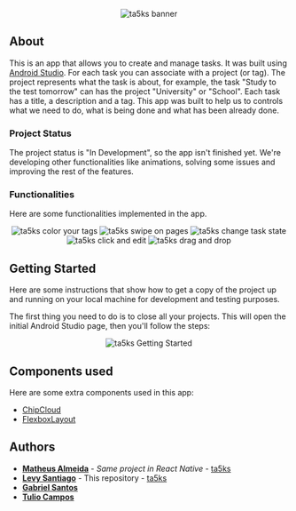 <p align="center">
  <img src="https://i.imgur.com/SX4iHc2.png" alt="ta5ks banner">
</p>

## About

This is an app that allows you to create and manage tasks. It was built using 
[Android Studio](https://developer.android.com/studio/). 
For each task you can associate with a project (or tag). The project represents what the task 
is about, for example, the task "Study to the test tomorrow" can has the project "University" 
or "School". Each task has a title, a description and a tag. This app was built to help us to 
controls what we need to do, what is being done and what has been already done.

### Project Status

The project status is "In Development", so the app isn't finished yet. We're developing other 
functionalities like animations, solving some issues and improving the rest of the features.

### Functionalities

Here are some functionalities implemented in the app.

<p align="center">
  <img src="https://i.imgur.com/JgsQRgu.png" alt="ta5ks color your tags">
  <img src="https://i.imgur.com/u7dlXRY.png" alt="ta5ks swipe on pages">
  <img src="https://i.imgur.com/L7mfi6X.png" alt="ta5ks change task state">
  <img src="https://i.imgur.com/uQlaGeA.png" alt="ta5ks click and edit">
  <img src="https://i.imgur.com/DnIDiGC.png" alt="ta5ks drag and drop">
</p>

## Getting Started

Here are some instructions that show how to get a copy of the project up and running on your local
machine for development and testing purposes.

The first thing you need to do is to close all your projects. This will open the initial Android
Studio page, then you'll follow the steps:

<p align="center">
    <img src="https://i.imgur.com/pRoCktL.png" alt="ta5ks Getting Started">
</p>

## Components used

Here are some extra components used in this app:
* [ChipCloud](https://github.com/fiskurgit/ChipCloud)
* [FlexboxLayout](https://github.com/google/flexbox-layout)

## Authors

* [**Matheus Almeida**](https://github.com/matAlmeida) - *Same project in React Native* - [ta5ks](https://github.com/4DevsO/ta5ks)
* [**Levy Santiago**](https://github.com/Levysantiago) - This repository - [ta5ks](https://github.com/Levysantiago/ta5ks)
* [**Gabriel Santos**](https://github.com/chr0m1ng)
* [**Tulio Campos**](https://github.com/TulioCs)

<!-- ## Acknowledgments

* Hat tip to anyone whose code was used
* Inspiration
* etc -->

